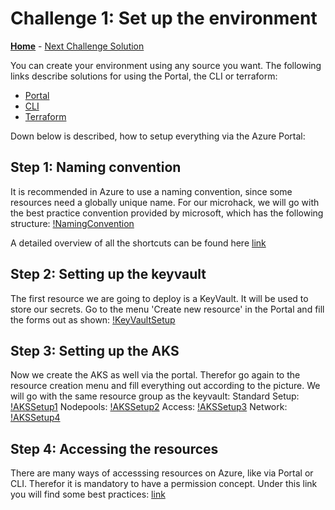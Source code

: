 
# Challenge 1: Set up the environment

**[Home](../README.md)** - [Next Challenge Solution](./02-Deploy-and-configure-solution.md)

You can create your environment using any source you want. The following links describe solutions for using the Portal, the CLI or terraform:

* [Portal](https://learn.microsoft.com/en-us/azure/aks/learn/quick-kubernetes-deploy-portal?tabs=azure-cli)
* [CLI](https://learn.microsoft.com/en-us/azure/aks/learn/quick-kubernetes-deploy-cli)
* [Terraform](https://learn.hashicorp.com/tutorials/terraform/aks)

Down below is described, how to setup everything via the Azure Portal:

## Step 1: Naming convention

It is recommended in Azure to use a naming convention, since some resources need a globally unique name.
For our microhack, we will go with the best practice convention provided by microsoft, which has the following structure:
[!NamingConvention](../Images/01-setup-env/namingconventions.png)

A detailed overview of all the shortcuts can be found here [link](https://learn.microsoft.com/en-us/azure/cloud-adoption-framework/ready/azure-best-practices/resource-naming)

## Step 2: Setting up the keyvault

The first resource we are going to deploy is a KeyVault. It will be used to store our secrets.
Go to the menu 'Create new resource' in the Portal and fill the forms out as shown:
[!KeyVaultSetup](../Images/01-setup-env/KeyvaultSetup.png)

## Step 3: Setting up the AKS

Now we create the AKS as well via the portal. Therefor go again to the resource creation menu and fill everything out according to the picture. We will go with the same resource group as the keyvault:
Standard Setup:
[!AKSSetup1](../Images/01-setup-env/akssetup01.png)
Nodepools:
[!AKSSetup2](../Images/01-setup-env/akssetup02.png)
Access:
[!AKSSetup3](../Images/01-setup-env/akssetup03.png)
Network:
[!AKSSetup4](../Images/01-setup-env/akssetup04.png)

## Step 4: Accessing the resources

There are many ways of accesssing resources on Azure, like via Portal or CLI. Therefor it is mandatory to have a permission concept. Under this link you will find some best practices: [link](https://learn.microsoft.com/en-us/azure/cloud-adoption-framework/ready/landing-zone/design-area/security)

